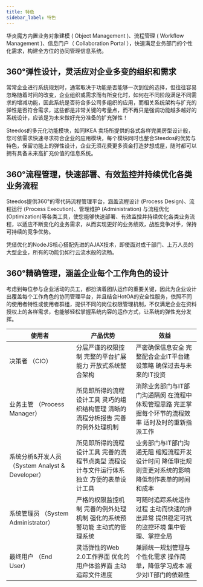```yaml
---
title: 特色
sidebar_label: 特色
---
```


华炎魔方内置业务对象建模 ( Object Management )、流程管理 ( Workflow Management )、信息门户（ Collaboration Portal ），快速满足业务部门的个性化需求，构建全方位的协同管理信息系统。

## 360°弹性设计，灵活应对企业多变的组织和需求

常常企业进行系统规划时，通常取决于功能是否能够一次到位的选择，但往往容易忽略随着时间的改变，企业组织或需求而有所变化时，如何在不同阶段满足不同需求的增减功能，因此系统是否符合多公司多组织的应用，而相关系统架构与扩充的弹性是否符合需求，这些都是非常关键的考量点，而不再只是强调功能越多越好的系统设计，应该是为未来做好充分准备的扩充弹性！

Steedos的多元化功能模块，如同IKEA 卖场所提供的各式各样完美房型设计般，您可依需求快速寻求符合企业的应用模块，每个模块同时也整合Steedos的优势与特色，保留功能上的弹性设计，企业无须花费更多资金打造梦想成屋，随时都可以拥有具备未来高扩充价值的信息系统。

## 360°流程管理，快速部署、有效监控并持续优化各类业务流程

Steedos提供360°的零代码流程管理平台，涵盖流程设计 (Process Design)、流程运行 (Process Execution)、管理维护 (Administration) 与流程优化 (Optimization)等各类工具，使您能够快速部署、有效监控并持续优化各类业务流程，以适应不断变化的业务需求，从而实现更好的业务绩效，战胜竞争对手，保持可持续的竞争优势。

凭借优化的NodeJS核心搭配先进的AJAX技术，即使面对成千部门、上万人员的大型企业，所有的功能仍如行云流水般的流畅。

## 360°精确管理，涵盖企业每个工作角色的设计

考虑到每位参与企业活动的员工，都扮演着团队运作的重要关键，因此为企业设计出覆盖每个工作角色的协同管理平台，并且结合HotOA的安全性服务，依照不同的使用者特性或使用者群组，提供不同的岗位权限管理机制，不仅满足企业在资料授权上的各样需求，也能够轻松掌握系统内容的运作方式，让系统的弹性充分发挥。

|使用者 | 产品优势 | 效益|
|--- | --- | ---|
|决策者   （CIO） | 分层严谨的权限控制 完整的平台扩展能力 开放式系统整合架构 | 严密确保信息安全 完整配合企业IT平台建设策略 确保过去与未来的IT投资|
|业务主管   （Process Manager） | 所见即所得的流程设计工具 灵巧的组织结构管理 清晰的流程分析报告 完善的例外处理机制 | 消除业务部门与IT部门沟通隔阂 在流程中体现管理思路 完正掌握每个环节的流程效率 适时及时的重新指派工作|
|系统分析&开发人员   （System Analyst & Developer） | 所见即所得的流程设计工具 完善的流程节点类型 流程设计与文件运行体系独立 方便的表单设计工具 | 业务部门与IT部门沟通无阻 缩短流程开发设计时间 降低审批规则变更对系统的影响 降低制作表单的时间和成本|
|系统管理员   （System Administrator） | 严格的权限监控机制 完善的例外处理机制 强化的系统预警功能 主动式的管理系统 | 可随时追踪系统运作过程 主动而快速的排出异常 提供稳定可抗的监控环境 集中管理、掌控全局|
|最终用户   （End User） | 灵活弹性的Web 2.0工作界面 优化的用户体验界面 主动追踪文件进度 | 兼顾统一规划管理与个性化需求 操作简单，降低学习成本 减少对IT部门的依赖性|
